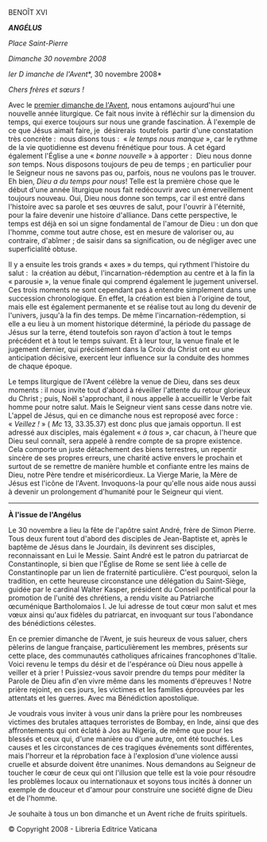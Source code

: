 BENOÎT XVI

***ANGÉLUS***

*Place Saint-Pierre*

*Dimanche 30 novembre 2008*

*Ier D* *imanche de l'Avent**, 30 novembre 2008*

*Chers frères et sœurs !*

Avec le [premier dimanche de l'Avent](http://www.vatican.va/liturgical_year/advent/2008/i_sunday_fr.htm), nous entamons aujourd'hui une nouvelle année liturgique. Ce fait nous invite à réfléchir sur la dimension du temps, qui exerce toujours sur nous une grande fascination. À l'exemple de ce que Jésus aimait faire, je  désirerais  toutefois  partir d'une constatation très concrète :  nous disons tous :  « *le temps nous manque* », car le rythme de la vie quotidienne est devenu frénétique pour tous. À cet égard également l'Église a une « *bonne nouvelle* » à apporter :  Dieu nous donne *son* temps. Nous disposons toujours de peu de temps ; en particulier pour le Seigneur nous ne savons pas ou, parfois, nous ne voulons pas le trouver. Eh bien, *Dieu a du temps pour nous*! Telle est la première chose que le début d'une année liturgique nous fait redécouvrir avec un émerveillement toujours nouveau. Oui, Dieu nous donne son temps, car il est entré dans l'histoire avec sa parole et ses œuvres de salut, pour l'ouvrir à l'éternité, pour la faire devenir une histoire d'alliance. Dans cette perspective, le temps est déjà en soi un signe fondamental de l'amour de Dieu : un don que l'homme, comme tout autre chose, est en mesure de valoriser ou, au contraire, d'abîmer ; de saisir dans sa signification, ou de négliger avec une superficialité obtuse.

Il y a ensuite les trois grands « axes » du temps, qui rythment l'histoire du salut :  la création au début, l'incarnation-rédemption au centre et à la fin la « parousie », la venue finale qui comprend également le jugement universel. Ces trois moments ne sont cependant pas à entendre simplement dans une succession chronologique. En effet, la création est bien à l'origine de tout, mais elle est également permanente et se réalise tout au long du devenir de l'univers, jusqu'à la fin des temps. De même l'incarnation-rédemption, si elle a eu lieu à un moment historique déterminé, la période du passage de Jésus sur la terre, étend toutefois son rayon d'action à tout le temps précédent et à tout le temps suivant. Et à leur tour, la venue finale et le jugement dernier, qui précisément dans la Croix du Christ ont eu une anticipation décisive, exercent leur influence sur la conduite des hommes de chaque époque.

Le temps liturgique de l'Avent célèbre la venue de Dieu, dans ses deux moments : il nous invite tout d'abord à réveiller l'attente du retour glorieux du Christ ; puis, Noël s'approchant, il nous appelle à accueillir le Verbe fait homme pour notre salut. Mais le Seigneur vient sans cesse dans notre vie. L'appel de Jésus, qui en ce dimanche nous est reproposé avec force : « *Veillez !* » ( *Mc* 13, 33.35.37) est donc plus que jamais opportun. Il est adressé aux disciples, mais également « *à tous* », car chacun, à l'heure que Dieu seul connaît, sera appelé à rendre compte de sa propre existence. Cela comporte un juste détachement des biens terrestres, un repentir sincère de ses propres erreurs, une charité active envers le prochain et surtout de se remettre de manière humble et confiante entre les mains de Dieu, notre Père tendre et miséricordieux. La Vierge Marie, la Mère de Jésus est l'icône de l'Avent. Invoquons-la pour qu'elle nous aide nous aussi à devenir un prolongement d'humanité pour le Seigneur qui vient.

* * *

**À l'issue de l'Angélus**

Le 30 novembre a lieu la fête de l'apôtre saint André, frère de Simon Pierre. Tous deux furent tout d'abord des disciples de Jean-Baptiste et, après le baptême de Jésus dans le Jourdain, ils devinrent ses disciples, reconnaissant en Lui le Messie. Saint André est le patron du patriarcat de Constantinople, si bien que l'Église de Rome se sent liée à celle de Constantinople par un lien de fraternité particulière. C'est pourquoi, selon la tradition, en cette heureuse circonstance une délégation du Saint-Siège, guidée par le cardinal Walter Kasper, président du Conseil pontifical pour la promotion de l'unité des chrétiens, a rendu visite au Patriarche œcuménique Bartholomaios I. Je lui adresse de tout cœur mon salut et mes vœux ainsi qu'aux fidèles du patriarcat, en invoquant sur tous l'abondance des bénédictions célestes.

En ce premier dimanche de l'Avent, je suis heureux de vous saluer, chers pèlerins de langue française, particulièrement les membres, présents sur cette place, des communautés catholiques africaines francophones d'Italie. Voici revenu le temps du désir et de l'espérance où Dieu nous appelle à veiller et à prier ! Puissiez-vous savoir prendre du temps pour méditer la Parole de Dieu afin d'en vivre même dans les moments d'épreuves ! Notre prière rejoint, en ces jours, les victimes et les familles éprouvées par les attentats et les guerres. Avec ma Bénédiction apostolique.

Je voudrais vous inviter à vous unir dans la prière pour les nombreuses victimes des brutales attaques terroristes de Bombay, en Inde, ainsi que des affrontements qui ont éclaté à Jos au Nigeria, de même que pour les blessés et ceux qui, d'une manière ou d'une autre, ont été touchés. Les causes et les circonstances de ces tragiques événements sont différentes, mais l'horreur et la réprobation face à l'explosion d'une violence aussi cruelle et absurde doivent être unanimes. Nous demandons au Seigneur de toucher le cœur de ceux qui ont l'illusion que telle est la voie pour résoudre les problèmes locaux ou internationaux et soyons tous incités à donner un exemple de douceur et d'amour pour construire une société digne de Dieu et de l'homme.

Je souhaite à tous un bon dimanche et un Avent riche de fruits spirituels.

© Copyright 2008 - Libreria Editrice Vaticana